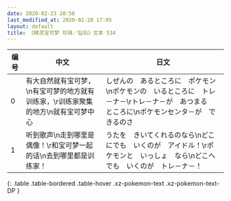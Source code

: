 ```yaml
---
date: 2020-02-23 20:56
last_modified_at: 2020-02-28 17:05
layout: default
title: 《精灵宝可梦 珍珠／钻石》文本 534
---
```

| 编号 | 中文 | 日文 |
| ---- | ---- | ---- |
| 0 | 有大自然就有宝可梦，\n有宝可梦的地方就有训练家，\r训练家聚集的地方\n就有宝可梦中心 | しぜんの　あるところに　ポケモン\nポケモンの　いるところに　トレ－ナ－\rトレ－ナ－が　あつまる　ところに\nポケモンセンタ－が　できるのさ |
| 1 | 听到歌声\n走到哪里是偶像！\r和宝可梦一起的话\n去到哪里都是训练家！ | うたを　きいてくれるのなら\nどこにでも　いくのが　アイドル！\rポケモンと　いっしょ　なら\nどこへでも　いくのが　トレ－ナ－！ |
{: .table .table-bordered .table-hover .xz-pokemon-text .xz-pokemon-text-DP }